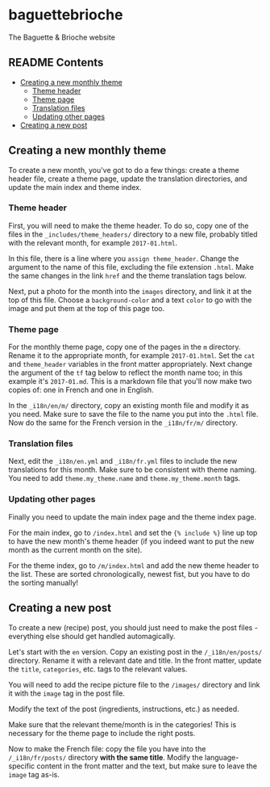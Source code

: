# baguettebrioche
The Baguette &amp; Brioche website

## README Contents
* [Creating a new monthly theme](#creating-a-new-monthly-theme)
    * [Theme header](#theme-header)
    * [Theme page](#theme-page)
    * [Translation files](#translation-files)
    * [Updating other pages](#updating-other-pages)
* [Creating a new post](#creating-a-new-post)



## Creating a new monthly theme

To create a new month, you've got to do a few things: create a theme header file, create a theme page, update the translation directories, and update the main index and theme index.

### Theme header

First, you will need to make the theme header. To do so, copy one of the files in the `_includes/theme_headers/` directory to a new file, probably titled with the relevant month, for example `2017-01.html`.

In this file, there is a line where you `assign theme_header`. Change the argument to the name of this file, excluding the file extension `.html`. Make the same changes in the link `href` and the theme translation tags below.

Next, put a photo for the month into the `images` directory, and link it at the top of this file. Choose a `background-color` and a text `color` to go with the image and put them at the top of this page too.

### Theme page

For the monthly theme page, copy one of the pages in the `m` directory. Rename it to the appropriate month, for example `2017-01.html`. Set the `cat` and `theme_header` variables in the front matter appropriately. Next change the argument of the `tf` tag below to reflect the month name too; in this example it's `2017-01.md`. This is a markdown file that you'll now make two copies of: one in French and one in English.

In the `_i18n/en/m/` directory, copy an existing month file and modify it as you need. Make sure to save the file to the name you put into the `.html` file. Now do the same for the French version in the `_i18n/fr/m/` directory.

### Translation files

Next, edit the `_i18n/en.yml` and `_i18n/fr.yml` files to include the new translations for this month. Make sure to be consistent with theme naming. You need to add `theme.my_theme.name` and `theme.my_theme.month` tags.

### Updating other pages

Finally you need to update the main index page and the theme index page.

For the main index, go to `/index.html` and set the `{% include %}` line up top to have the new month's theme header (if you indeed want to put the new month as the current month on the site).

For the theme index, go to `/m/index.html` and add the new theme header to the list. These are sorted chronologically, newest fist, but you have to do the sorting manually!


## Creating a new post

To create a new (recipe) post, you should just need to make the post files - everything else should get handled automagically.

Let's start with the `en` version. Copy an existing post in the `/_i18n/en/posts/` directory. Rename it with a relevant date and title. In the front matter, update the `title`, `categories`, etc. tags to the relevant values.

You will need to add the recipe picture file to the `/images/` directory and link it with the `image` tag in the post file.

Modify the text of the post (ingredients, instructions, etc.) as needed.

Make sure that the relevant theme/month is in the categories! This is necessary for the theme page to include the right posts.

Now to make the French file: copy the file you have into the `/_i18n/fr/posts/` directory **with the same title**. Modify the language-specific content in the front matter and the text, but make sure to leave the `image` tag as-is. 

